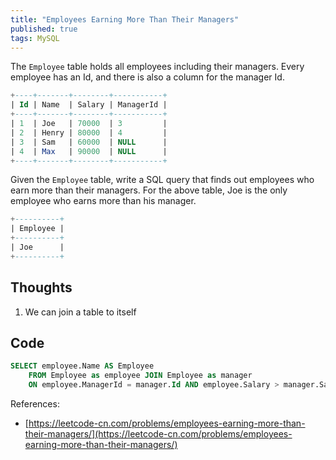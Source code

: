```yaml
---
title: "Employees Earning More Than Their Managers"
published: true
tags: MySQL
---
```


The `Employee` table holds all employees including their managers. Every employee has an Id, and there is also a column for the manager Id.

```SQL
+----+-------+--------+-----------+
| Id | Name  | Salary | ManagerId |
+----+-------+--------+-----------+
| 1  | Joe   | 70000  | 3         |
| 2  | Henry | 80000  | 4         |
| 3  | Sam   | 60000  | NULL      |
| 4  | Max   | 90000  | NULL      |
+----+-------+--------+-----------+
```

Given the `Employee` table, write a SQL query that finds out employees who earn more than their managers. For the above table, Joe is the only employee who earns more than his manager.

```SQL
+----------+
| Employee |
+----------+
| Joe      |
+----------+
```

## Thoughts

1. We can join a table to itself

## Code

```SQL
SELECT employee.Name AS Employee 
    FROM Employee as employee JOIN Employee as manager 
    ON employee.ManagerId = manager.Id AND employee.Salary > manager.Salary;
```

References:

- [https://leetcode-cn.com/problems/employees-earning-more-than-their-managers/](https://leetcode-cn.com/problems/employees-earning-more-than-their-managers/)
